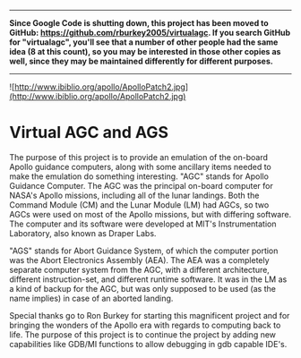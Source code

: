 
---

**Since Google Code is shutting down, this project has been moved to GitHub:  https://github.com/rburkey2005/virtualagc.  If you search GitHub for "virtualagc", you'll see that a number of other people had the same idea (8 at this count), so you may be interested in those other copies as well, since they may be maintained differently for different purposes.**

---


![http://www.ibiblio.org/apollo/ApolloPatch2.jpg](http://www.ibiblio.org/apollo/ApolloPatch2.jpg)
# Virtual AGC and AGS #

The purpose of this project is to provide an emulation of the on-board Apollo guidance computers, along with some ancillary items needed to make the emulation do something interesting. "AGC" stands for Apollo Guidance Computer.  The AGC was the principal on-board computer for NASA's Apollo missions, including all of the lunar landings.  Both the Command Module (CM) and the Lunar Module (LM) had AGCs, so two AGCs were used on most of the Apollo missions, but with differing software.   The computer and its software were developed at MIT's Instrumentation Laboratory, also known as Draper Labs.

"AGS" stands for Abort Guidance System, of which the computer portion was the Abort Electronics Assembly (AEA).  The AEA was a completely separate computer system from the AGC, with a different architecture, different instruction-set, and different runtime software.  It was in the LM as a kind of backup for the AGC, but was only supposed to be used (as the name implies) in case of an aborted landing.

Special thanks go to Ron Burkey for starting this magnificent project and for bringing the wonders of the Apollo era with regards to computing back to life. The purpose of this project is to continue the project by adding new capabilities like GDB/MI functions to allow debugging in gdb capable IDE's.
